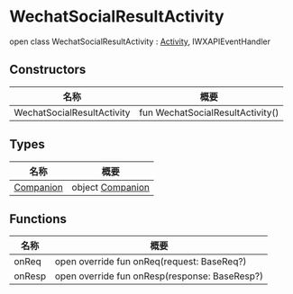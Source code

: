 # WechatSocialResultActivity


open class WechatSocialResultActivity : [Activity](https://developer.android.com/reference/kotlin/android/app/Activity.html), IWXAPIEventHandler

## Constructors

| 名称 | 概要 |
|---|---|
| WechatSocialResultActivity | fun WechatSocialResultActivity() |

## Types

| 名称 | 概要 |
|---|---|
| [Companion](-companion/index.md) | object [Companion](-companion/index.md) |

## Functions

| 名称 | 概要 |
|---|---|
| onReq | open override fun onReq(request: BaseReq?) |
| onResp | open override fun onResp(response: BaseResp?) |
